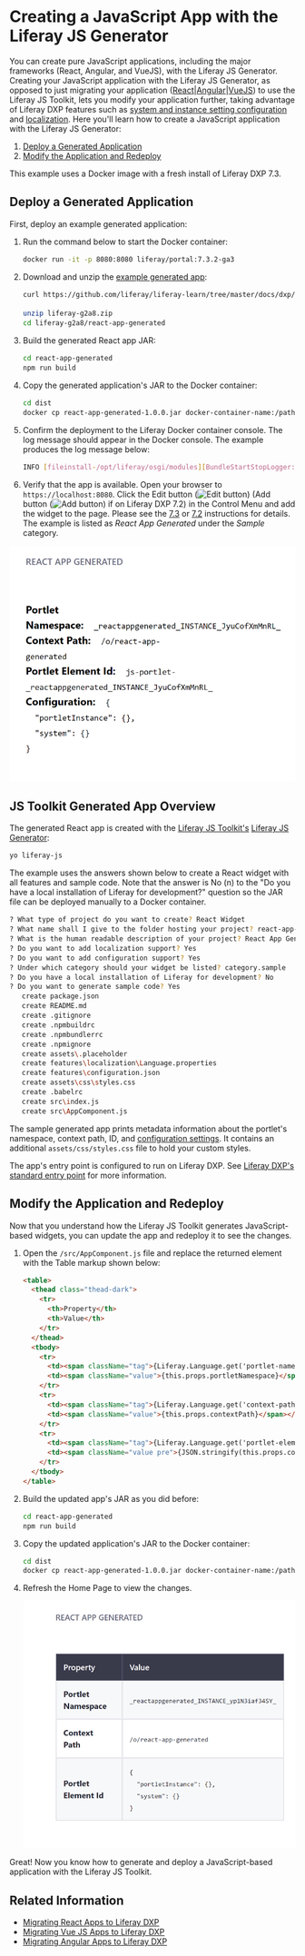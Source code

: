 # Creating a JavaScript App with the Liferay JS Generator

You can create pure JavaScript applications, including the major frameworks (React, Angular, and VueJS), with the Liferay JS Generator. Creating your JavaScript application with the Liferay JS Generator, as opposed to just migrating your application ([React](../../../../developing-a-single-page-application/using-react.md)|[Angular](../../../../developing-a-single-page-application/using-angular.md)|[VueJS](../../../../developing-a-single-page-application/using-vuejs.md)) to use the Liferay JS Toolkit, lets you modify your application further, taking advantage of Liferay DXP features such as [system and instance setting configuration](./configuring-system-and-instance-settings-for-your-widget.md) and [localization](./localizing-your-widget.md). Here you'll learn how to create a JavaScript application with the Liferay JS Generator:

1. [Deploy a Generated Application](#deploy-a-generated-application)
1. [Modify the Application and Redeploy](#modify-the-app-and-redeploy)

This example uses a Docker image with a fresh install of Liferay DXP 7.3.

## Deploy a Generated Application

First, deploy an example generated application:

1. Run the command below to start the Docker container:

    ```bash
    docker run -it -p 8080:8080 liferay/portal:7.3.2-ga3
    ```

1. Download and unzip the [example generated app](https://github.com/liferay/liferay-learn/tree/master/docs/dxp/7.x/en/developing-applications/tooling/other-tools/liferay-js-generator/developer-guide/creating-a-js-widget-with-the-js-generator/liferay-g2a8.zip):
		
    ```bash
    curl https://github.com/liferay/liferay-learn/tree/master/docs/dxp/7.x/en/developing-applications/tooling/other-tools/liferay-js-generator/developer-guide/creating-a-js-widget-with-the-js-generator/liferay-g2a8.zip

    unzip liferay-g2a8.zip
    cd liferay-g2a8/react-app-generated
    ```

1. Build the generated React app JAR:

    ```bash
    cd react-app-generated
    npm run build
    ```

1. Copy the generated application's JAR to the Docker container:
  
    ```bash
    cd dist
    docker cp react-app-generated-1.0.0.jar docker-container-name:/path/to/osgi/modules/
    ```
  
1. Confirm the deployment to the Liferay Docker container console. The log message should appear in the Docker console. The example produces the log message below:

    ```bash
    INFO [fileinstall-/opt/liferay/osgi/modules][BundleStartStopLogger:39] STARTED react-app-generated_1.0.0 [1147]
    ```
  
1. Verify that the app is available. Open your browser to `https://localhost:8080`. Click the Edit button (![Edit button](../../../../../images/icon-edit-pencil.png)) (Add button (![Add button](../../../../../images/icon-add-app.png)) if on Liferay DXP 7.2) in the Control Menu and add the widget to the page. Please see the [7.3](../../../../../site-building/creating-pages/building-and-managing-content-pages/using-widgets-on-a-content-page.md#adding-widgets-on-content-pages) or [7.2](../../../../../site-building/creating-pages/using-widget-pages/adding-widgets-to-a-page.md) instructions for details. The example is listed as *React App Generated* under the *Sample* category.
  
![The generated app prints metadata about itself.](./creating-a-js-widget-with-the-js-generator/images/01.png)

## JS Toolkit Generated App Overview

The generated React app is created with the [Liferay JS Toolkit's](https://github.com/liferay/liferay-js-toolkit) [Liferay JS Generator](./installing-the-liferay-js-generator.md):

```bash
yo liferay-js
```

The example uses the answers shown below to create a React widget with all features and sample code. Note that the answer is No (n) to the "Do you have a local installation of Liferay for development?" question so the JAR file can be deployed manually to a Docker container.

```bash
? What type of project do you want to create? React Widget
? What name shall I give to the folder hosting your project? react-app-generated
? What is the human readable description of your project? React App Generated
? Do you want to add localization support? Yes
? Do you want to add configuration support? Yes
? Under which category should your widget be listed? category.sample
? Do you have a local installation of Liferay for development? No
? Do you want to generate sample code? Yes
   create package.json
   create README.md
   create .gitignore
   create .npmbuildrc
   create .npmbundlerrc
   create .npmignore
   create assets\.placeholder
   create features\localization\Language.properties
   create features\configuration.json
   create assets\css\styles.css
   create .babelrc
   create src\index.js
   create src\AppComponent.js
```

The sample generated app prints metadata information about the portlet's namespace, context path, ID, and [configuration settings](./configuring-system-and-instance-settings-for-your-widget.md). It contains an additional `assets/css/styles.css` file to hold your custom styles.

The app's entry point is configured to run on Liferay DXP. See [Liferay DXP's standard entry point](../reference/js-portlet-extender-configuration-reference.md#main-entry-point) for more information.

## Modify the Application and Redeploy

Now that you understand how the Liferay JS Toolkit generates JavaScript-based widgets, you can update the app and redeploy it to see the changes.

1. Open the `/src/AppComponent.js` file and replace the returned element with the Table markup shown below:

    ```html
    <table>
      <thead class="thead-dark">
        <tr>
          <th>Property</th>
          <th>Value</th>
        </tr>
      </thead>
      <tbody>
        <tr>
          <td><span className="tag">{Liferay.Language.get('portlet-namespace')}</span></td>
          <td><span className="value">{this.props.portletNamespace}</span></td>
        </tr>
        <tr>
          <td><span className="tag">{Liferay.Language.get('context-path')}</span></td>
          <td><span className="value">{this.props.contextPath}</span></td>
        </tr>
        <tr>
          <td><span className="tag">{Liferay.Language.get('portlet-element-id')}</span></td>
          <td><span className="value pre">{JSON.stringify(this.props.configuration, null, 2)}</span></td>
        </tr>
      </tbody>
    </table>
    ```

1. Build the updated app's JAR as you did before:

    ```bash
    cd react-app-generated
    npm run build
    ```

1. Copy the updated application's JAR to the Docker container:
  
    ```bash
    cd dist
    docker cp react-app-generated-1.0.0.jar docker-container-name:/path/to/osgi/modules/
    ```

1. Refresh the Home Page to view the changes.

    ![The updated app displays the application metadata in a Table.](./creating-a-js-widget-with-the-js-generator/images/02.png)

Great! Now you know how to generate and deploy a JavaScript-based application with the Liferay JS Toolkit.

## Related Information

* [Migrating React Apps to Liferay DXP](../../../../developing-a-single-page-application/using-react.md)
* [Migrating Vue JS Apps to Liferay DXP](../../../../developing-a-single-page-application/using-vuejs.md)
* [Migrating Angular Apps to Liferay DXP](../../../../developing-a-single-page-application/using-angular.md)